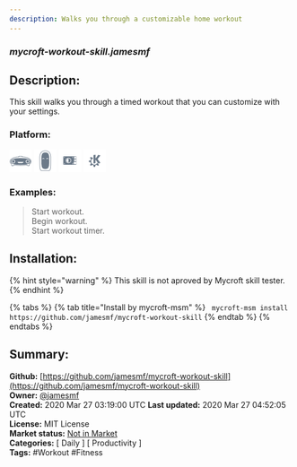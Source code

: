```yaml
---
description: Walks you through a customizable home workout
---
```


### _mycroft-workout-skill.jamesmf_  
## Description:  
This skill walks you through a timed workout that you can customize with your settings.  
  
  
### Platform:  
 ![Mark I](../.gitbook/assets/mark-1-icon.png)  ![Mark II](../.gitbook/assets/mark-2-icon.png)  ![Picroft](../.gitbook/assets/picroft-icon.png)  ![plasmoid](../.gitbook/assets/kde.png)   
### Examples:  
> Start workout.  
> Begin workout.  
> Start workout timer.  
  
## Installation:  
{% hint style="warning" %}
This skill is not aproved by Mycroft skill tester.
{% endhint %}
    
{% tabs %}
{% tab title="Install by mycroft-msm" %}
``` mycroft-msm install https://github.com/jamesmf/mycroft-workout-skill```
{% endtab %}
  {% endtabs %}
    
## Summary:  
**Github:** [https://github.com/jamesmf/mycroft-workout-skill](https://github.com/jamesmf/mycroft-workout-skill)  
**Owner:** [@jamesmf](https://github.com/jamesmf)  
**Created:** 2020 Mar 27 03:19:00 UTC  **Last updated:** 2020 Mar 27 04:52:05 UTC  
**License:** MIT License  
**Market status:** [Not in Market](https://market.mycroft.ai/skill/)  
**Categories:** [ Daily ] [ Productivity ]   
**Tags:** \#Workout \#Fitness   
